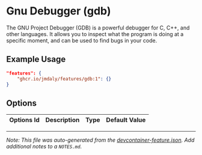 
# Gnu Debugger (gdb)

The GNU Project Debugger (GDB) is a powerful debugger for C, C++, and other languages. It allows you to inspect what the program is doing at a specific moment, and can be used to find bugs in your code.

## Example Usage

```json
"features": {
    "ghcr.io/jmdaly/features/gdb:1": {}
}
```

## Options

| Options Id | Description | Type | Default Value |
|-----|-----|-----|-----|




---

_Note: This file was auto-generated from the [devcontainer-feature.json](https://github.com/jmdaly/features/blob/main/src/gdb/devcontainer-feature.json).  Add additional notes to a `NOTES.md`._
